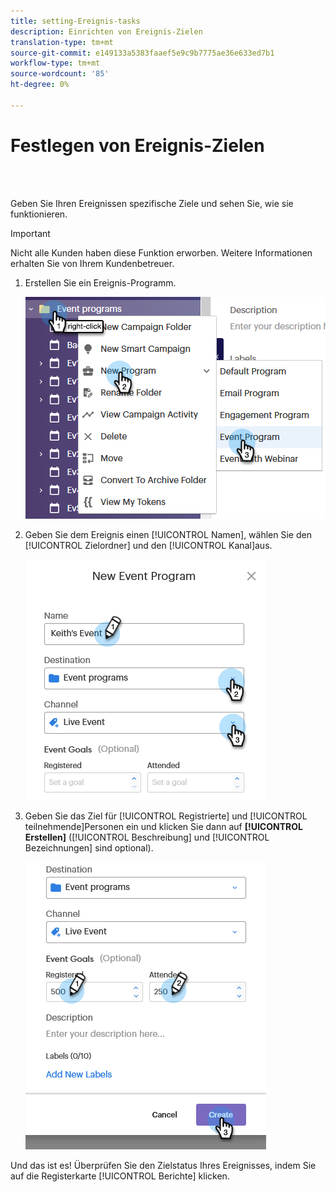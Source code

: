```yaml
---
title: setting-Ereignis-tasks
description: Einrichten von Ereignis-Zielen
translation-type: tm+mt
source-git-commit: e149133a5383faaef5e9c9b7775ae36e633ed7b1
workflow-type: tm+mt
source-wordcount: '85'
ht-degree: 0%

---
```



# Festlegen von Ereignis-Zielen

<br> 

Geben Sie Ihren Ereignissen spezifische Ziele und sehen Sie, wie sie funktionieren.

>[!IMPORTANT]
>Nicht alle Kunden haben diese Funktion erworben. Weitere Informationen erhalten Sie von Ihrem Kundenbetreuer.

1. Erstellen Sie ein Ereignis-Programm.

   ![Bild eins](/help/sky/assets/event-programs/setting-event-goals/setting-event-goals-1.png)

1. Geben Sie dem Ereignis einen [!UICONTROL Namen], wählen Sie den [!UICONTROL Zielordner] und den [!UICONTROL Kanal]aus.

   ![Bild zwei](/help/sky/assets/event-programs/setting-event-goals/setting-event-goals-2.png)

1. Geben Sie das Ziel für [!UICONTROL Registrierte] und [!UICONTROL teilnehmende]Personen ein und klicken Sie dann auf **[!UICONTROL Erstellen]** ([!UICONTROL Beschreibung] und [!UICONTROL Bezeichnungen] sind optional).

   ![Bild eins](/help/sky/assets/event-programs/setting-event-goals/setting-event-goals-3.png)

Und das ist es! Überprüfen Sie den Zielstatus Ihres Ereignisses, indem Sie auf die Registerkarte [!UICONTROL Berichte] klicken.
